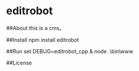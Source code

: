 # editrobot

##About
this is a cms。

##Install
npm install editrobot

##Run
set DEBUG=editrobot_cpp & node .\bin\www

##License

